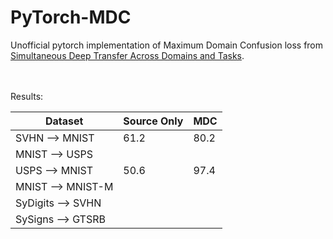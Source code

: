# PyTorch-MDC
Unofficial pytorch implementation of Maximum Domain Confusion loss from [Simultaneous Deep Transfer Across Domains and Tasks](https://arxiv.org/abs/1510.02192).


<br>
<br>
Results:
<br>

 | Dataset    |Source Only    | MDC |
--- | --- | --- | 
SVHN &#10230; MNIST | 61.2|80.2 |
MNIST &#10230; USPS | | |
USPS &#10230; MNIST | 50.6| 97.4|
MNIST &#10230; MNIST-M | | |
SyDigits &#10230; SVHN | | |
SySigns &#10230; GTSRB | | |
